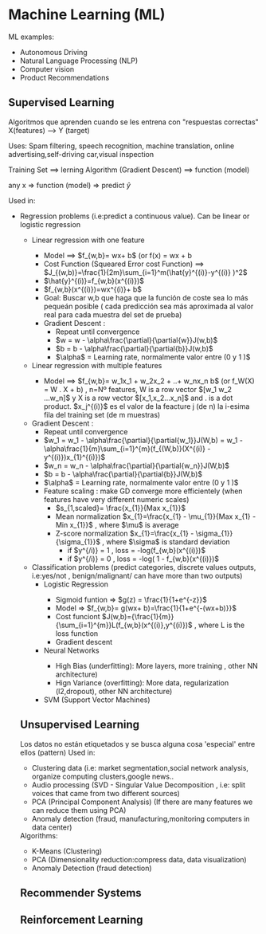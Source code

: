 # Machine Learning (ML)
ML examples:
<ul> 
  <li> Autonomous Driving </li>
  <li> Natural Language Processing (NLP) </li>
  <li> Computer vision </li>
  <li> Product Recommendations </li>
</ul>

## Supervised Learning 

Algoritmos que aprenden cuando se les entrena con "respuestas correctas" X(features) --> Y (target)

Uses: Spam filtering, speech recognition, machine translation, online advertising,self-driving car,visual inspection

Training Set ==> lerning Algorithm (Gradient Descent) ==> function (model)

any x => function (model) => predict  $\hat{y}$

Used in:
<ul>
  <li> Regression problems (i.e:predict a continuous value). Can be linear or logistic regression </li>
    <ul>
      <li> Linear regression with one feature  </li>
      <ul>
        <li>Model ==> $f_{w,b}= wx+ b$ (or f(x) = wx + b </li>
        <li> Cost Function (Squeared Error cost Function) ==> $J_{(w,b)}=\frac{1}{2m}\sum_{i=1}^m(\hat{y}^{(i)}-y^{(i)} )^2$ </li>
        <li> $\hat{y}^{(i)}=f_{w,b}(x^{(i)})$</li>
        <li> $f_{w,b}(x^{(i)})=wx^{(i)}+ b$</li>
        <li> Goal: Buscar w,b que haga que la función de coste sea lo más pequeán posible ( cada predicción sea más aproximada al valor real para cada muestra del set de prueba)</li>
        <li>  Gradient Descent :
          <ul>
            <li> Repeat until convergence</li>
            <li> $w = w - \alpha\frac{\partial}{\partial{w}}J(w,b)$ </li>
            <li> $b = b - \alpha\frac{\partial}{\partial{b}}J(w,b)$ </li>
            <li> $\alpha$  = Learning rate, normalmente valor entre (0 y 1 )$ </li>
          </ul>
         </li>
      </ul>
      <li> Linear regression with multiple features </li>
      <ul>
        <li>Model ==> $f_{w,b}= w_1x_1 + w_2x_2 + ..+ w_nx_n  b$ (or f_W(X) = W . X + b) , n=Nº features, W is a row vector $[w_1 w_2 ...w_n]$ y X is a row vector $[x_1,x_2...x_n]$ and . is a dot product. $x_j^{(i)}$ es el valor de la feacture j (de n) la i-esima fila del training set (de m muestras)</li>
      </ul>        
      <li>  Gradient Descent :
          <ul>
            <li> Repeat until convergence</li>
            <li> $w_1 = w_1 - \alpha\frac{\partial}{\partial{w_1}}J(W,b) = w_1 - \alpha\frac{1}{m}\sum_{i=1}^{m}(f_{(W,b)}(X^{(i)} - y^{(i)})x_{1}^{(i)})$ </li>
            <li> $w_n = w_n - \alpha\frac{\partial}{\partial{w_n}}J(W,b)$ </li>
            <li> $b = b - \alpha\frac{\partial}{\partial{b}}J(W,b)$ </li>
            <li> $\alpha$  = Learning rate, normalmente valor entre (0 y 1 )$ </li>
            <li>  Feature scaling : make GD converge more efficientely (when features have very different numeric scales)
            <ul>
              <li> $s_{1,scaled}= \frac{x_{1}}{Max x_{1}}$ </li>
              <li> Mean normalization $x_{1}=\frac{x_{1} - \mu_{1}}{Max x_{1} -  Min x_{1}}$ , where $\mu$ is average</li>
              <li> Z-score normalization $x_{1}=\frac{x_{1} - \sigma_{1}}{\sigma_{1}}$ , where $\sigma$ is standard deviation
              <ul>
                <li> if $y^{/i)} = 1  , loss = -log(f_{w,b}(x^{(i)})$ </li>
                <li> if $y^{/i)} = 0  , loss = -log( 1 - f_{w,b}(x^{(i)})$ </li>
              </ul>
              </li>
            </ul>
            </li>
          </ul>
      </li>

      
  <li> Classification problems (predict categories, discrete values outputs, i.e:yes/not , benign/malignant/ can have more than two outputs)
  <ul>
    <li> Logistic Regression </li>
    <ul>
      <li> Sigmoid funtion => $g(z) = \frac{1}{1+e^{-z}}$ </li>
      <li> Model => $f_{w,b}= g(wx+ b)=\frac{1}{1+e^{-(wx+b)}}$ </li>
      <li> Cost funciont  $J(w,b)={\frac{1}{m}}{\sum_{i=1}^{m}}L(f_{w,b}(x^{(i)},y^{(i)})$ , where L is the loss function</li>
      <li> Gradient descent </li>
    </ul>
    <li> Neural Networks </li>
    <ul>
      <li> High Bias (underfitting): More layers, more training , other NN architecture) </li>
      <li> Hign Variance (overfitting): More data, regularization (l2,dropout), other NN architecture) </li>
    </ul>
    <li> SVM (Support Vector Machines) </li>
  </ul>
    </li>
</ul>
  
## Unsupervised Learning
Los datos no están etiquetados y se busca alguna cosa 'especial' entre ellos (pattern)
Used in:
<ul>
  <li> Clustering data (i.e: market segmentation,social network analysis, organize computing clusters,google news..  </li>
  <li> Audio processing (SVD - Singular Value Decomposition , i.e: split voices that came from two different sources)</li>
  <li> PCA (Principal Component Analysis) (If there are many features we can reduce them using PCA)
  <li> Anomaly detection (fraud, manufacturing,monitoring computers in data center) </li>
</ul>
Algorithms:
<ul>
  <li> K-Means (Clustering)</li>
  <li> PCA  (Dimensionality reduction:compress data, data visualization)</li>
  <li> Anomaly Detection (fraud detection)</li>
</ul>

## Recommender Systems

## Reinforcement Learning

